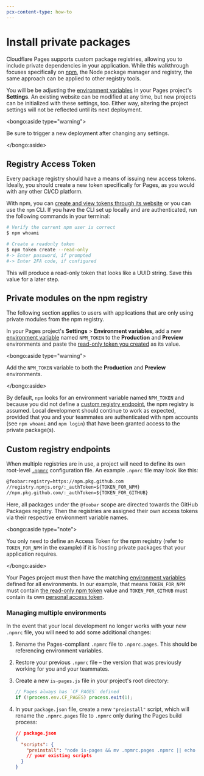```yaml
---
pcx-content-type: how-to
---
```


# Install private packages

Cloudflare Pages supports custom package registries, allowing you to include private dependencies in your application. While this walkthrough focuses specifically on [npm](https://www.npmjs.com/), the Node package manager and registry, the same approach can be applied to other registry tools.

You will be be adjusting the [environment variables](/platform/build-configuration#environment-variables) in your Pages project's **Settings**. An existing website can be modified at any time, but new projects can be initialized with these settings, too. Either way, altering the project settings will not be reflected until its next deployment.

<bongo:aside type="warning">

Be sure to trigger a new deployment after changing any settings.

</bongo:aside>

## Registry Access Token

Every package registry should have a means of issuing new access tokens. Ideally, you should create a new token specifically for Pages, as you would with any other CI/CD platform.

With npm, you can [create and view tokens through its website](https://docs.npmjs.com/creating-and-viewing-access-tokens) or you can use the `npm` CLI. If you have the CLI set up locally and are authenticated, run the following commands in your terminal:

```sh
# Verify the current npm user is correct
$ npm whoami

# Create a readonly token
$ npm token create --read-only
#-> Enter password, if prompted
#-> Enter 2FA code, if configured
```

This will produce a read-only token that looks like a UUID string. Save this value for a later step.

## Private modules on the npm registry

The following section applies to users with applications that are only using private modules from the npm registry.

In your Pages project's **Settings** > **Environment variables**, add a new [environment variable](/platform/build-configuration#environment-variables) named `NPM_TOKEN` to the **Production** and **Preview** environments and paste the [read-only token you created](#registry-access-token) as its value.

<bongo:aside type="warning">

Add the `NPM_TOKEN` variable to both the **Production** and **Preview** environments.

</bongo:aside>

By default, `npm` looks for an environment variable named `NPM_TOKEN` and because you did not define a [custom registry endpoint](#custom-registry-endpoints), the npm registry is assumed. Local development should continue to work as expected, provided that you and your teammates are authenticated with npm accounts (see `npm whoami` and `npm login`) that have been granted access to the private package(s).

## Custom registry endpoints

When multiple registries are in use, a project will need to define its own root-level [`.npmrc`](https://docs.npmjs.com/cli/v7/configuring-npm/npmrc) configuration file\. An example `.npmrc` file may look like this:

```txt
@foobar:registry=https://npm.pkg.github.com
//registry.npmjs.org/:_authToken=${TOKEN_FOR_NPM}
//npm.pkg.github.com/:_authToken=${TOKEN_FOR_GITHUB}
```

Here, all packages under the `@foobar` scope are directed towards the GitHub Packages registry. Then the registries are assigned their own access tokens via their respective environment variable names.

<bongo:aside type="note">

You only need to define an Access Token for the npm registry (refer to `TOKEN_FOR_NPM` in the example) if it is hosting private packages that your application requires.

</bongo:aside>

Your Pages project must then have the matching [environment variables](/platform/build-configuration#environment-variables) defined for all environments. In our example, that means `TOKEN_FOR_NPM` must contain [the read-only npm token](#registry-access-token) value and `TOKEN_FOR_GITHUB` must contain its own [personal access token](https://docs.github.com/en/github/authenticating-to-github/creating-a-personal-access-token#creating-a-token).

### Managing multiple environments

In the event that your local development no longer works with your new `.npmrc` file, you will need to add some additional changes:

1. Rename the Pages-compliant `.npmrc` file to `.npmrc.pages`. This should be referencing environment variables.

2. Restore your previous `.npmrc` file – the version that was previously working for you and your teammates.

3. Create a new `is-pages.js` file in your project's root directory:

   ```js
   // Pages always has `CF_PAGES` defined
   if (!process.env.CF_PAGES) process.exit(1);
   ```

4. In your `package.json` file, create a new `"preinstall"` script, which will rename the `.npmrc.pages` file to `.npmrc` only during the Pages build process:

   ```json
   // package.json
   {
     "scripts": {
       "preinstall": "node is-pages && mv .npmrc.pages .npmrc || echo \"Not Pages\""
       // your existing scripts
     }
   }
   ```
